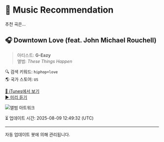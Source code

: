 
# 🎵 Music Recommendation

추천 곡은...

## 🎧 Downtown Love (feat. John Michael Rouchell)  
> 아티스트: **G-Eazy**  
> 앨범: _These Things Happen_  

🔍 검색 키워드: `hiphop+love`  
🌎 국가 스토어: `US`

[🔗 iTunes에서 보기](https://music.apple.com/us/album/downtown-love-feat-john-michael-rouchell/868738564?i=868738579&uo=4)  
[▶️ 미리 듣기](https://audio-ssl.itunes.apple.com/itunes-assets/AudioPreview221/v4/ec/f7/da/ecf7da50-3d8b-3272-5a3c-0495e4fac062/mzaf_17936308856044849163.plus.aac.p.m4a)

![앨범 아트워크](https://is1-ssl.mzstatic.com/image/thumb/Features124/v4/80/41/08/80410871-1d87-12e5-3469-f3187b7c116e/dj.dmeromil.jpg/100x100bb.jpg)

⏳ 업데이트 시간: 2025-08-09 12:49:32 (UTC)

---
자동 업데이트 봇에 의해 관리됩니다.
